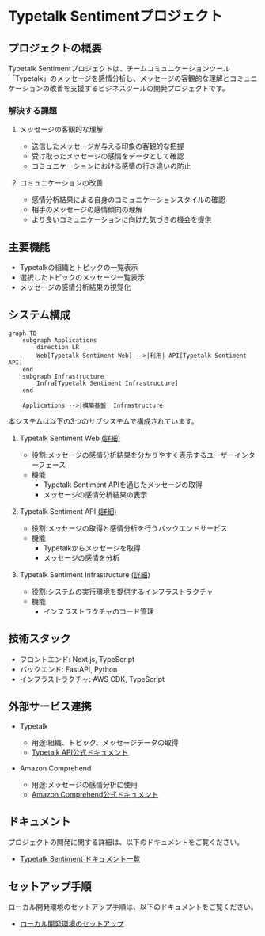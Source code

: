 # Typetalk Sentimentプロジェクト

## プロジェクトの概要

Typetalk Sentimentプロジェクトは、チームコミュニケーションツール「Typetalk」のメッセージを感情分析し、メッセージの客観的な理解とコミュニケーションの改善を支援するビジネスツールの開発プロジェクトです。

### 解決する課題

1. メッセージの客観的な理解
   - 送信したメッセージが与える印象の客観的な把握
   - 受け取ったメッセージの感情をデータとして確認
   - コミュニケーションにおける感情の行き違いの防止

2. コミュニケーションの改善
   - 感情分析結果による自身のコミュニケーションスタイルの確認
   - 相手のメッセージの感情傾向の理解
   - より良いコミュニケーションに向けた気づきの機会を提供

## 主要機能

- Typetalkの組織とトピックの一覧表示
- 選択したトピックのメッセージ一覧表示
- メッセージの感情分析結果の視覚化

## システム構成

```mermaid
graph TD
    subgraph Applications
        direction LR
        Web[Typetalk Sentiment Web] -->|利用| API[Typetalk Sentiment API]
    end
    subgraph Infrastructure
        Infra[Typetalk Sentiment Infrastructure]
    end
    
    Applications -->|構築基盤| Infrastructure
```

本システムは以下の3つのサブシステムで構成されています。

1. Typetalk Sentiment Web [(詳細)](./apps/web/README.md)
    - 役割:メッセージの感情分析結果を分かりやすく表示するユーザーインターフェース
    - 機能
        - Typetalk Sentiment APIを通じたメッセージの取得
        - メッセージの感情分析結果の表示

2. Typetalk Sentiment API [(詳細)](./apps/api/README.md)
    - 役割:メッセージの取得と感情分析を行うバックエンドサービス
    - 機能
        - Typetalkからメッセージを取得
        - メッセージの感情を分析

3. Typetalk Sentiment Infrastructure [(詳細)](./infra/iac/cdk/README.md)
    - 役割:システムの実行環境を提供するインフラストラクチャ
    - 機能
        - インフラストラクチャのコード管理

## 技術スタック

- フロントエンド: Next.js, TypeScript
- バックエンド: FastAPI, Python
- インフラストラクチャ: AWS CDK, TypeScript

## 外部サービス連携

- Typetalk
  - 用途:組織、トピック、メッセージデータの取得
  - [Typetalk API公式ドキュメント](https://developer.nulab.com/ja/docs/typetalk/)

- Amazon Comprehend
  - 用途:メッセージの感情分析に使用
  - [Amazon Comprehend公式ドキュメント](https://docs.aws.amazon.com/ja_jp/comprehend/latest/dg/what-is.html)

## ドキュメント

プロジェクトの開発に関する詳細は、以下のドキュメントをご覧ください。

- [Typetalk Sentiment ドキュメント一覧](./docs/document-index.md)

## セットアップ手順

ローカル開発環境のセットアップ手順は、以下のドキュメントをご覧ください。

- [ローカル開発環境のセットアップ](./docs/setup.md)
